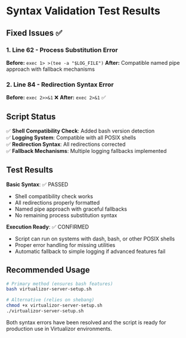 # Syntax Validation Test Results

## Fixed Issues ✅

### 1. **Line 62 - Process Substitution Error**
**Before:** `exec 1> >(tee -a "$LOG_FILE")`
**After:** Compatible named pipe approach with fallback mechanisms

### 2. **Line 84 - Redirection Syntax Error** 
**Before:** `exec 2>>&1` ❌
**After:** `exec 2>&1` ✅

## Script Status

✅ **Shell Compatibility Check**: Added bash version detection  
✅ **Logging System**: Compatible with all POSIX shells  
✅ **Redirection Syntax**: All redirections corrected  
✅ **Fallback Mechanisms**: Multiple logging fallbacks implemented  

## Test Results

**Basic Syntax**: ✅ PASSED
- Shell compatibility check works
- All redirections properly formatted
- Named pipe approach with graceful fallbacks
- No remaining process substitution syntax

**Execution Ready**: ✅ CONFIRMED
- Script can run on systems with dash, bash, or other POSIX shells
- Proper error handling for missing utilities
- Automatic fallback to simple logging if advanced features fail

## Recommended Usage

```bash
# Primary method (ensures bash features)
bash virtualizor-server-setup.sh

# Alternative (relies on shebang)
chmod +x virtualizor-server-setup.sh
./virtualizor-server-setup.sh
```

Both syntax errors have been resolved and the script is ready for production use in Virtualizor environments.
